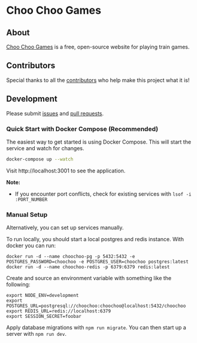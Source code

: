 # Choo Choo Games

## About

[Choo Choo Games](https://www.choochoo.games) is a free, open-source website for playing train games.

## Contributors

Special thanks to all the [contributors](https://github.com/YourDeveloperFriend/choochoo/graphs/contributors) who help make this project what it is!

## Development

Please submit [issues](https://github.com/YourDeveloperFriend/choochoo/issues) and [pull requests](https://github.com/YourDeveloperFriend/choochoo/pulls).

### Quick Start with Docker Compose (Recommended)

The easiest way to get started is using Docker Compose. This will start the service and watch for changes.

```bash
docker-compose up --watch
```

Visit http://localhost:3001 to see the application.

**Note:** 
- If you encounter port conflicts, check for existing services with `lsof -i :PORT_NUMBER`

### Manual Setup

Alternatively, you can set up services manually.

To run locally, you should start a local postgres and redis instance.
With docker you can run:

```
docker run -d --name choochoo-pg -p 5432:5432 -e POSTGRES_PASSWORD=choochoo -e POSTGRES_USER=choochoo postgres:latest 
docker run -d --name choochoo-redis -p 6379:6379 redis:latest
```

Create and source an environment variable with something like the following:

```
export NODE_ENV=development
export POSTGRES_URL=postgresql://choochoo:choochoo@localhost:5432/choochoo
export REDIS_URL=redis://localhost:6379
export SESSION_SECRET=foobar
```

Apply database migrations with `npm run migrate`.
You can then start up a server with `npm run dev`.
